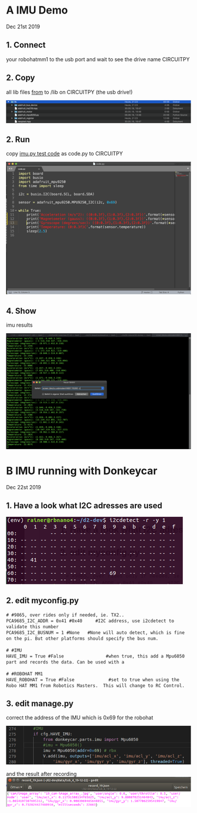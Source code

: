 # A IMU Demo
Dec 21st 2019

## 1. Connect 
your robohatmm1 to the usb port and wait to see the drive name CIRCUITPY

## 2. Copy 
all lib files [from](https://github.com/robotics-masters/mm1-hat-cpy-native/tree/master/USB/lib) to /lib on CIRCUITPY (the usb drive!)

![](https://github.com/Heavy02011/robohatmm1-intro/blob/master/images/libraryfiles_20191221.png)

## 2. Run
copy 
[imu.py test code](https://github.com/robotics-masters/RoboticsMasters_CircuitPython_MPU9250/blob/master/imu.py)
as code.py to CIRCUITPY

![](https://github.com/Heavy02011/robohatmm1-intro/blob/master/images/imu_test_code.png)

## 4. Show 
imu results

![](https://github.com/Heavy02011/robohatmm1-intro/blob/master/images/get_results_on_screen.png)


# B IMU running with Donkeycar
Dec 22st 2019

## 1. Have a look what I2C adresses are used
![](https://github.com/Heavy02011/robohatmm1-intro/blob/master/images/robohat_addr.png)

## 2. edit myconfig.py
```
# #9865, over rides only if needed, ie. TX2..
PCA9685_I2C_ADDR = 0x41 #0x40     #I2C address, use i2cdetect to validate this number
PCA9685_I2C_BUSNUM = 1 #None   #None will auto detect, which is fine on the pi. But other platforms should specify the bus num.

# #IMU
HAVE_IMU = True #False                #when true, this add a Mpu6050 part and records the data. Can be used with a 
  
# #ROBOHAT MM1
HAVE_ROBOHAT = True #False             #set to true when using the Robo HAT MM1 from Robotics Masters.  This will change to RC Control.

```

## 3. edit manage.py
correct the address of the IMU which is 0x69 for the robohat

![](https://github.com/Heavy02011/robohatmm1-intro/blob/master/images/robohat_ima_addr.png)

and the result after recording 
![](https://github.com/Heavy02011/robohatmm1-intro/blob/master/images/imu_sample_json.png)
